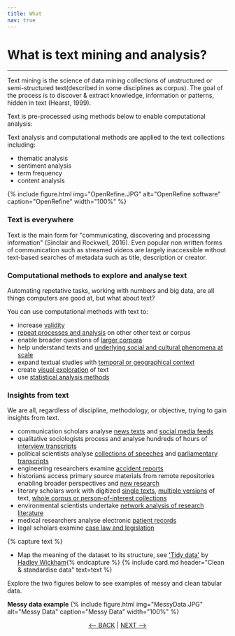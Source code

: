 ```yaml
---
title: What
nav: true
---
```

# What is text mining and analysis?

-----

Text mining is the science of data mining collections of unstructured or semi-structured text(described in some disciplines as corpus). The goal of the process is to discover & extract knowledge, information or patterns, hidden in text (Hearst, 1999).  

Text is pre-processed using methods below to enable computational analysis:




Text analysis and computational methods are applied to the text collections including:
- thematic analysis
- sentiment analysis
- term frequency
- content analysis

{% include figure.html img="OpenRefine.JPG" alt="OpenRefine software" caption="OpenRefine" width="100%" %}


### Text is everywhere

Text is the main form for "communicating, discovering and processing information" (Sinclair and Rockwell, 2016).  Even popular non written forms of communication such as streamed videos are largely inaccessible without text-based searches of metadata such as title, description or creator. 

### Computational methods to explore and analyse text

Automating repetative tasks, working with numbers and big data, are all things computers are good at, but what about text?  

You can use computational methods with text to:
- increase [validity](https://doi-org.libraryproxy.griffith.edu.au/10.1177%2F1466138117725340)
- [repeat processes and analysis](https://glam-workbench.net/hansard/) on other other text or corpus
- enable broader questions of [larger corpora](https://muso.arts.gla.ac.uk/index.html)
- help understand texts and [underlying social and cultural phenomena at scale](https://ebookcentral-proquest-com.libraryproxy.griffith.edu.au/lib/griffith/detail.action?docID=5772971)
- expand textual studies with [temporal or geographical context](https://glam-workbench.net/web-archives/#exploring-change-over-time)
- create [visual exploration](http://www.sixdegreesoffrancisbacon.com/) of text
- use [statistical analysis methods](https://journals-sagepub-com.libraryproxy.griffith.edu.au/doi/pdf/10.1177/1532673X02030002003)

### Insights from text

We are all, regardless of discipline, methodology, or objective, trying to gain insights from text.

- communication scholars analyse [news texts](https://doi-org.libraryproxy.griffith.edu.au/10.1080/17524032.2015.1056542) and [social media feeds](https://doi-org.libraryproxy.griffith.edu.au/10.1080/13669877.2019.1673798)
- qualitative sociologists process and analyse hundreds of hours of [interview transcripts](https://research-repository.griffith.edu.au/handle/10072/386927) 
- political scientists analyse [collections of speeches](https://research-repository.griffith.edu.au/handle/10072/401011) and [parliamentary transcripts](https://doi.org/10.1017/S0738248016000304)
- engineering researchers examine [accident reports](https://ieeexplore-ieee-org.libraryproxy.griffith.edu.au/document/7277059)
- historians access primary source materials from remote repositories enabling broader perspectives and [new research](https://research-repository.griffith.edu.au/handle/10072/380293)
- literary scholars work with digitized [single texts](https://academic-oup-com.libraryproxy.griffith.edu.au/dsh/article/32/suppl_1/i17/2755123), [multiple versions](http://librarycatalogue.griffith.edu.au/record=b2773844) of text, [whole corpus or person-of-interest collections](https://publications.hse.ru/en/chapters/158772968)
- environmental scientists undertake [network analysis of research literature](https://research-repository.griffith.edu.au/handle/10072/403109)
- medical researchers analyse electronic [patient records](https://link-springer-com.libraryproxy.griffith.edu.au/book/10.1007/978-3-319-78503-5)
- legal scholars examine [case law and legislation](https://www-annualreviews-org.libraryproxy.griffith.edu.au/doi/10.1146/annurev-lawsocsci-052720-121843#_i9)


{% capture text %}
- Map the meaning of the dataset to its structure, see ['Tidy data'](https://cran.r-project.org/web/packages/tidyr/vignettes/tidy-data.html) by [Hadley Wickham](http://hadley.nz/){% endcapture %} {% include card.md header="Clean & standardise data" text=text %}

Explore the two figures below to see examples of messy and clean tabular data.

**Messy data example**
{% include figure.html img="MessyData.JPG" alt="Messy Data" caption="Messy Data" width="100%" %}



<p align="center">
  <a href="https://griffithunilibrary.github.io/intro-text-mining-analysis/"><-- BACK</a> |
  <a href="https://griffithunilibrary.github.io/intro-text-mining-analysis/content/2-why.html">NEXT --></a>
</p>
